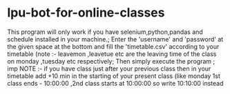 # lpu-bot-for-online-classes
This program will only work if you have selenium,python,pandas and schedule installed in your machine.;
Enter the 'username' and 'password' at the given space at the bottom and fill the 'timetable.csv' according to your timetable (note :- leavemon ,leavetue etc are the leaving time of the class on monday ,tuesday etc respectively;
Then simply execute the program ;
imp NOTE :- if you have class just after your previous class then in your timetable add +10 min in the starting of your present class (like monday 1st class ends - 10:00:00  ,2nd class starts at 10:00:00 so write 10:10:00 instead
